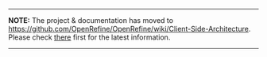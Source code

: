
---

**NOTE:** The project & documentation has moved to https://github.com/OpenRefine/OpenRefine/wiki/Client-Side-Architecture. Please check [there](https://github.com/OpenRefine/OpenRefine/wiki/Client-Side-Architecture) first for the latest information.

---

